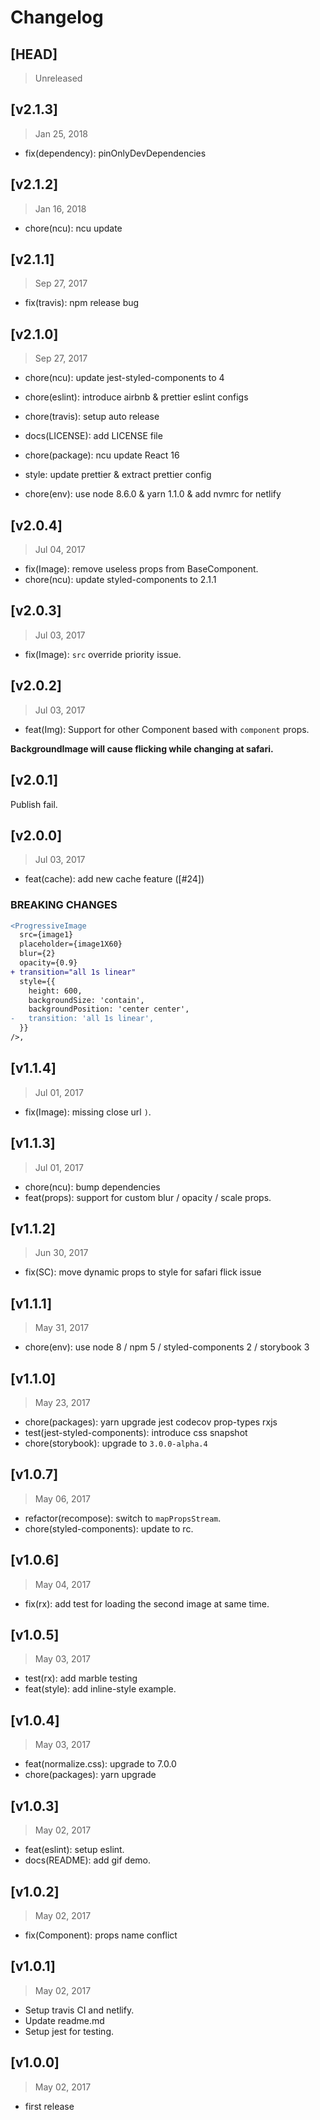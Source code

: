 # Changelog

## [HEAD]

> Unreleased

## [v2.1.3]

> Jan 25, 2018

* fix(dependency): pinOnlyDevDependencies

## [v2.1.2]

> Jan 16, 2018

* chore(ncu): ncu update

## [v2.1.1]

> Sep 27, 2017

* fix(travis): npm release bug

## [v2.1.0]

> Sep 27, 2017

* chore(ncu): update jest-styled-components to 4
* chore(eslint): introduce airbnb & prettier eslint configs

* chore(travis): setup auto release
* docs(LICENSE): add LICENSE file
* chore(package): ncu update React 16
* style: update prettier & extract prettier config
* chore(env): use node 8.6.0 & yarn 1.1.0 & add nvmrc for netlify

## [v2.0.4]

> Jul 04, 2017

* fix(Image): remove useless props from BaseComponent.
* chore(ncu): update styled-components to 2.1.1

## [v2.0.3]

> Jul 03, 2017

* fix(Image): `src` override priority issue.

## [v2.0.2]

> Jul 03, 2017

* feat(Img): Support for other Component based with `component` props.

**BackgroundImage will cause flicking while changing at safari.**

## [v2.0.1]

Publish fail.

## [v2.0.0]

> Jul 03, 2017

* feat(cache): add new cache feature ([#24])

### BREAKING CHANGES

```diff
<ProgressiveImage
  src={image1}
  placeholder={image1X60}
  blur={2}
  opacity={0.9}
+ transition="all 1s linear"
  style={{
    height: 600,
    backgroundSize: 'contain',
    backgroundPosition: 'center center',
-   transition: 'all 1s linear',
  }}
/>,
```

## [v1.1.4]

> Jul 01, 2017

* fix(Image): missing close url `)`.

## [v1.1.3]

> Jul 01, 2017

* chore(ncu): bump dependencies
* feat(props): support for custom blur / opacity / scale props.

## [v1.1.2]

> Jun 30, 2017

* fix(SC): move dynamic props to style for safari flick issue

## [v1.1.1]

> May 31, 2017

* chore(env): use node 8 / npm 5 / styled-components 2 / storybook 3

## [v1.1.0]

> May 23, 2017

* chore(packages): yarn upgrade jest codecov prop-types rxjs
* test(jest-styled-components): introduce css snapshot
* chore(storybook): upgrade to `3.0.0-alpha.4`

## [v1.0.7]

> May 06, 2017

* refactor(recompose): switch to `mapPropsStream`.
* chore(styled-components): update to rc.

## [v1.0.6]

> May 04, 2017

* fix(rx): add test for loading the second image at same time.

## [v1.0.5]

> May 03, 2017

* test(rx): add marble testing
* feat(style): add inline-style example.

## [v1.0.4]

> May 03, 2017

* feat(normalize.css): upgrade to 7.0.0
* chore(packages): yarn upgrade

## [v1.0.3]

> May 02, 2017

* feat(eslint): setup eslint.
* docs(README): add gif demo.

## [v1.0.2]

> May 02, 2017

* fix(Component): props name conflict

## [v1.0.1]

> May 02, 2017

* Setup travis CI and netlify.
* Update readme.md
* Setup jest for testing.

## [v1.0.0]

> May 02, 2017

* first release
